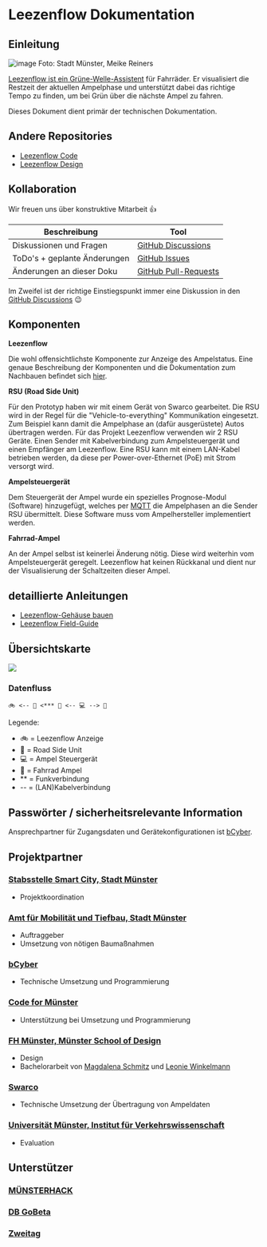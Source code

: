 # Leezenflow Dokumentation

## Einleitung
![image](https://user-images.githubusercontent.com/66736282/129550691-5f99209a-2266-44ea-8525-ba5e195e8848.png)
Foto: Stadt Münster, Meike Reiners

[Leezenflow ist ein Grüne-Welle-Assistent](https://smartcity.ms/leezenflow/) für Fahrräder. Er visualisiert die Restzeit der aktuellen Ampelphase und unterstützt dabei das richtige Tempo zu finden, um bei Grün über die nächste Ampel zu fahren.

Dieses Dokument dient primär der technischen Dokumentation.

## Andere Repositories

* [Leezenflow Code](https://github.com/bCyberGmbH/leezenflow-code)
* [Leezenflow Design](https://github.com/bCyberGmbH/leezenflow-design)

## Kollaboration

Wir freuen uns über konstruktive Mitarbeit 👍

| Beschreibung | Tool |
| -------- | -------- |
| Diskussionen und Fragen | [GitHub Discussions](https://github.com/bCyberGmbH/leezenflow-doku/discussions) |
| ToDo's + geplante Änderungen | [GitHub Issues](https://github.com/bCyberGmbH/leezenflow-doku/issues) |
| Änderungen an dieser Doku | [GitHub Pull-Requests](https://github.com/bCyberGmbH/leezenflow-doku/pulls) |

Im Zweifel ist der richtige Einstiegspunkt immer eine Diskussion in den [GitHub Discussions](https://github.com/bCyberGmbH/leezenflow-doku/discussions) :wink: 

## Komponenten

**Leezenflow**

Die wohl offensichtlichste Komponente zur Anzeige des Ampelstatus.
Eine genaue Beschreibung der Komponenten und die Dokumentation zum Nachbauen befindet sich [hier](case.md).

**RSU (Road Side Unit)**

Für den Prototyp haben wir mit einem Gerät von Swarco gearbeitet. Die RSU wird in der Regel für die "Vehicle-to-everything" Kommunikation eingesetzt. Zum Beispiel kann damit die Ampelphase an (dafür ausgerüstete) Autos übertragen werden. Für das Projekt Leezenflow verwenden wir 2 RSU Geräte. Einen Sender mit Kabelverbindung zum Ampelsteuergerät und einen Empfänger am Leezenflow. Eine RSU kann mit einem LAN-Kabel betrieben werden, da diese per Power-over-Ethernet (PoE) mit Strom versorgt wird.

**Ampelsteuergerät**

Dem Steuergerät der Ampel wurde ein spezielles Prognose-Modul (Software) hinzugefügt, welches per [MQTT](https://de.wikipedia.org/wiki/MQTT) die Ampelphasen an die Sender RSU übermittelt. Diese Software muss vom Ampelhersteller implementiert werden.

**Fahrrad-Ampel**

An der Ampel selbst ist keinerlei Änderung nötig. Diese wird weiterhin vom Ampelsteuergerät geregelt. Leezenflow hat keinen Rückkanal und dient nur der Visualisierung der Schaltzeiten dieser Ampel.

## detaillierte Anleitungen
* [Leezenflow-Gehäuse bauen](case.md)
* [Leezenflow Field-Guide](field-guide.md)

## Übersichtskarte

<a href="//umap.openstreetmap.fr/de/map/leezenflow_632092">
<img src="https://user-images.githubusercontent.com/66736282/129551127-b6072bab-880a-4554-a954-42525d1df69f.png" />
</a>

### Datenfluss

```
🚲 <-- 📡 <*** 📡 <-- 💻 --> 🚦
```

Legende:
* 🚲 = Leezenflow Anzeige
* 📡 = Road Side Unit
* 💻 = Ampel Steuergerät
* 🚦 = Fahrrad Ampel
* ** = Funkverbindung
* -- = (LAN)Kabelverbindung

## Passwörter / sicherheitsrelevante Information

Ansprechpartner für Zugangsdaten und Gerätekonfigurationen ist [bCyber](https://www.bcyber.de).

## Projektpartner

### [Stabsstelle Smart City, Stadt Münster](https://smartcity.ms)
* Projektkoordination
### [Amt für Mobilität und Tiefbau, Stadt Münster](https://www.stadt-muenster.de/tiefbauamt)
* Auftraggeber
* Umsetzung von nötigen Baumaßnahmen
### [bCyber](https://www.bcyber.de)
* Technische Umsetzung und Programmierung
### [Code for Münster](https://codeformuenster.org/)
* Unterstützung bei Umsetzung und Programmierung
### [FH Münster, Münster School of Design](https://www.fh-muenster.de/msd/index.php)
* Design
* Bachelorarbeit von  [Magdalena Schmitz](https://wise20.parcours-muenster.de/arbeiten/magdalena-schmitz/) und [Leonie Winkelmann](https://wise20.parcours-muenster.de/arbeiten/leonie-winkelmann/)
### [Swarco](https://www.swarco.com/de)
* Technische Umsetzung der Übertragung von Ampeldaten
### [Universität Münster, Institut für Verkehrswissenschaft](https://www.wiwi.uni-muenster.de/ivm/)
* Evaluation 

## Unterstützer

### [MÜNSTERHACK](https://muensterhack.de/)
### [DB GoBeta](https://gobeta.de)
### [Zweitag](https://www.zweitag.de/)
